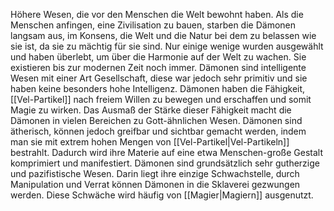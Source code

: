 Höhere Wesen, die vor den Menschen die Welt bewohnt haben. Als die Menschen anfingen, eine Zivilisation zu bauen, starben die Dämonen langsam aus, im Konsens, die Welt und die Natur bei dem zu belassen wie sie ist, da sie zu mächtig für sie sind. Nur einige wenige wurden ausgewählt und haben überlebt, um über die Harmonie auf der Welt zu wachen. Sie existieren bis zur modernen Zeit noch immer. Dämonen sind intelligente Wesen mit einer Art Gesellschaft, diese war jedoch sehr primitiv und sie haben keine besonders hohe Intelligenz. 
Dämonen haben die Fähigkeit, [[Vel-Partikel]] nach freiem Willen zu bewegen und erschaffen und somit Magie zu wirken. Das Ausmaß der Stärke dieser Fähigkeit macht die Dämonen in vielen Bereichen zu Gott-ähnlichen Wesen. 
Dämonen sind ätherisch, können jedoch greifbar und sichtbar gemacht werden, indem man sie mit extrem hohen Mengen von [[Vel-Partikel|Vel-Partikeln]] bestrahlt. Dadurch wird ihre Materie auf eine etwa Menschen-große Gestalt komprimiert und manifestiert.
Dämonen sind grundsätzlich sehr gutherzige und pazifistische Wesen. Darin liegt ihre einzige Schwachstelle, durch Manipulation und Verrat können Dämonen in die Sklaverei gezwungen werden. Diese Schwäche wird häufig von [[Magier|Magiern]] ausgenutzt.